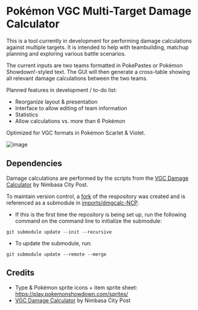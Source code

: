 # Pokémon VGC Multi-Target Damage Calculator

This is a tool currently in development for performing damage calculations against multiple targets. It is intended to help with teambuilding, matchup planning and exploring various battle scenarios.

The current inputs are two teams formatted in PokePastes or Pokémon Showdown!-styled text. The GUI will then generate a cross-table showing all relevant damage calculations between the two teams.

Planned features in development / to-do list:

- Reorganize layout & presentation
- Interface to allow editing of team information
- Statistics
- Allow calculations vs. more than 6 Pokémon

Optimized for VGC formats in Pokémon Scarlet & Violet.

![image](https://github.com/AquaDragon/js-gui/assets/22651173/9b2612f6-db15-4f51-98d3-db4b213114d8)

## Dependencies

Damage calculations are performed by the scripts from the [VGC Damage Calculator](https://github.com/nerd-of-now/NCP-VGC-Damage-Calculator/) by Nimbasa City Post. 

To maintain version control, a [fork](https://github.com/AquaDragon/NCP-VGC-Damage-Calculator) of the respository was created and is referenced as a submodule in [imports/dmgcalc-NCP](imports/dmgcalc-NCP). 

- If this is the first time the repository is being set up, run the following command on the command line to initialize the submodule:
```
git submodule update --init --recursive
```

- To update the submodule, run:
```
git submodule update --remote --merge
```

## Credits

- Type & Pokémon sprite icons + item sprite sheet: https://play.pokemonshowdown.com/sprites/
- [VGC Damage Calculator](https://github.com/nerd-of-now/NCP-VGC-Damage-Calculator/) by Nimbasa City Post
